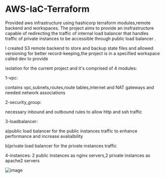 # AWS-IaC-Terraform
Provided aws infrastructure using hashicorp terraform modules,remote backend and workspaces.
The project aims to provide an insfrastructure capable of redirecting the traffic of internal load balancer that handles traffic of private instances to be accessible through public load balancer . 

I created S3 remote backend to store and backup state files and allowed versioning for better record-keeping,the project is in a specified workspace called dev to  provide 

isolation for the current project and it's comprised of 4 modules:

1-vpc:

contains vpc,subnets,routes,route tables,internet and NAT gateways and needed network associations

2-security_group:

necessary inbound and outbound rules to allow http and ssh traffic

3-loadbalancer:

a)public load balancer for the public instances traffic to enhance performance and increase avalialbility 

b)private load balancer for the private instances traffic 

4-instances:
2 public instances as nginx servers,2 private instances as apache2 servers 

![image](https://github.com/Gaser98/AWS-IaC-Terraform/assets/76227165/953ce0e3-5893-4ddd-b853-1d5b75a0fdf1)

